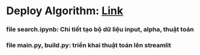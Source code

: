 # Deploy Algorithm: [Link](https://nhom1-trituetunhien.streamlit.app/)
### file search.ipynb: Chi tiết tạo bộ dữ liệu input, alpha, thuật toán
### file main.py, build.py: triển khai thuật toán lên streamlit
